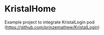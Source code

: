 # KristalHome

Example project to integrate KristalLogin pod (https://github.com/prinzemathew/KristalLogin)
